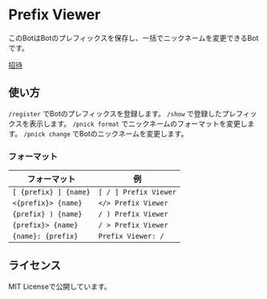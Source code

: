 # Prefix Viewer

このBotはBotのプレフィックスを保存し、一括でニックネームを変更できるBotです。

[招待](https://discord.com/api/oauth2/authorize?client_id=804818670974402591&permissions=201326592&scope=bot%20applications.commands)

## 使い方

`/register` でBotのプレフィックスを登録します。
`/show` で登録したプレフィックスを表示します。
`/pnick format` でニックネームのフォーマットを変更します。
`/pnick change` でBotのニックネームを変更します。

### フォーマット

| フォーマット | 例 |
| ----------- | --- |
| `[ {prefix} ] {name}` | `[ / ] Prefix Viewer` |
| `<{prefix}> {name}` | `</> Prefix Viewer` |
| `{prefix} ) {name}` | `/ ) Prefix Viewer` |
| `{prefix}> {name}` | `/ > Prefix Viewer` |
| `{name}: {prefix}` | `Prefix Viewer: /` |

## ライセンス

MIT Licenseで公開しています。
